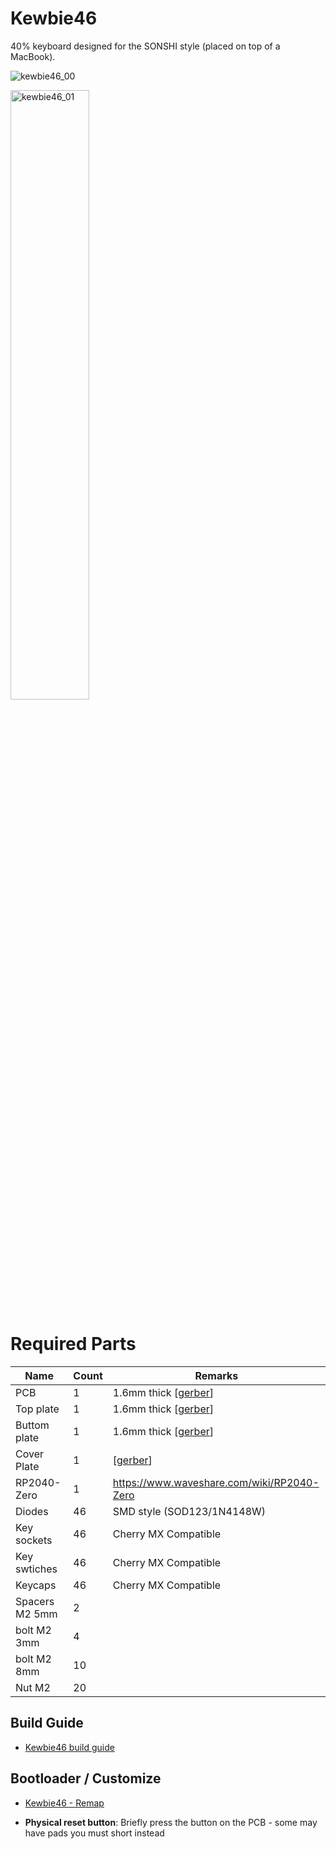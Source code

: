 # Kewbie46

40% keyboard designed for the SONSHI style (placed on top of a MacBook).

![kewbie46_00](https://i.imgur.com/eWcHN0J.png)

<img src="https://i.imgur.com/OsmuWYN.png" alt="kewbie46_01" width="50%" />

# Required Parts

|Name|Count|Remarks|
|---|--|--|
|PCB|1|1.6mm thick [[gerber](gerber/jlcpcb)]|
|Top plate|1|1.6mm thick [[gerber](gerber/jlcpcb)]|
|Buttom plate|1|1.6mm thick [[gerber](gerber/jlcpcb)]|
|Cover Plate|1|[[gerber](gerber/jlcpcb)]|
|RP2040-Zero|1|https://www.waveshare.com/wiki/RP2040-Zero|
|Diodes|46|SMD style (SOD123/1N4148W)|
|Key sockets|46| Cherry MX Compatible|
|Key swtiches|46|Cherry MX Compatible|
|Keycaps|46|Cherry MX Compatible|
|Spacers M2 5mm|2|
|bolt M2 3mm|4|
|bolt M2 8mm|10|
|Nut M2|20|

## Build Guide

* [Kewbie46 build guide](guide)

## Bootloader / Customize

* [Kewbie46 - Remap](https://remap-keys.app/catalog/hTfNsK0O3Sb1Jaafdm3x)

* **Physical reset button**: Briefly press the button on the PCB - some may have pads you must short instead
